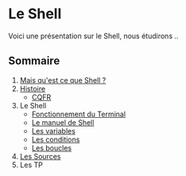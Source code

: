 # Le Shell

Voici une présentation sur le Shell, nous étudirons ..

## Sommaire

1. [Mais qu'est ce que Shell ?](https://github.com/ByMSRT/Shell/blob/main/Intro_Shell.md)
2. [Histoire](https://github.com/ByMSRT/Shell/blob/main/Histoire.md)
    * [CQFR](https://github.com/ByMSRT/Shell/blob/main/CQFR.md)
3. Le Shell
    * [Fonctionnement du Terminal](https://github.com/ByMSRT/Shell/blob/main/fonctionnement_du_Terminal.md)
    * [Le manuel de Shell](https://github.com/ByMSRT/Shell/blob/main/manuel_shell.md)
    * [Les variables](https://github.com/ByMSRT/Shell/blob/main/Variables.md)
    * [Les conditions](https://github.com/ByMSRT/Shell/blob/main/Conditions.md)
    * [Les boucles](https://github.com/ByMSRT/Shell/blob/main/Boucles.md)
4. [Les Sources](https://github.com/ByMSRT/Shell/blob/main/source.md)
5. Les TP
